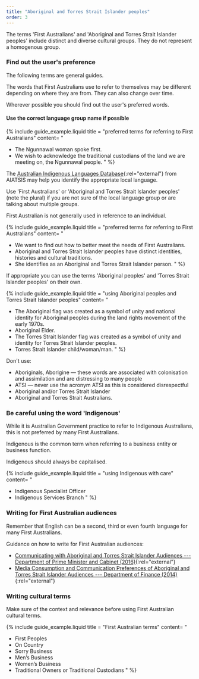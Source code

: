 ```yaml
---
title: "Aboriginal and Torres Strait Islander peoples"
order: 3
---
```


The terms 'First Australians' and 'Aboriginal and Torres Strait Islander peoples' include distinct and diverse cultural groups. They do not represent a homogenous group.

### Find out the user's preference

The following terms are general guides.

The words that First Australians use to refer to themselves may be different depending on where they are from. They can also change over time.

Wherever possible you should find out the user's preferred words.

#### Use the correct language group name if possible

{% include guide_example.liquid
  title = "preferred terms for referring to First Australians"
  content= "
- The Ngunnawal woman spoke first.
- We wish to acknowledge the traditional custodians of the land we are meeting on, the Ngunnawal people.
"
%}

The [Australian Indigenous Languages Database](http://austlang.aiatsis.gov.au/main.php){:rel="external"} from AIATSIS may help you identify the appropriate local language.

Use 'First Australians' or 'Aboriginal and Torres Strait Islander peoples' (note the plural) if you are not sure of the local language group or are talking about multiple groups.

First Australian is not generally used in reference to an individual.

{% include guide_example.liquid
  title = "preferred terms for referring to First Australians"
  content= "
- We want to find out how to better meet the needs of First Australians.
- Aboriginal and Torres Strait Islander peoples have distinct identities, histories and cultural traditions.
- She identifies as an Aboriginal and Torres Strait Islander person.
"
%}

If appropriate you can use the terms 'Aboriginal peoples' and 'Torres Strait Islander peoples' on their own.

{% include guide_example.liquid
  title = "using Aboriginal peoples and Torres Strait Islander peoples"
  content= "
- The Aboriginal flag was created as a symbol of unity and national identity for Aboriginal peoples during the land rights movement of the early 1970s.
- Aboriginal Elder.
- The Torres Strait Islander flag was created as a symbol of unity and identity for Torres Strait Islander peoples.
- Torres Strait Islander child/woman/man.
"
%}

Don't use:

- Aboriginals, Aborigine — these words are associated with colonisation and assimilation and are distressing to many people
- ATSI — never use the acronym ATSI as this is considered disrespectful
- Aboriginal and/or Torres Strait Islander
- Aboriginal and Torres Strait Australians.

### Be careful using the word 'Indigenous'

While it is Australian Government practice to refer to Indigenous Australians, this is not preferred by many First Australians.

Indigenous is the common term when referring to a business entity or business function.

Indigenous should always be capitalised.

{% include guide_example.liquid
  title = "using Indigenous with care"
  content= "
- Indigenous Specialist Officer
- Indigenous Services Branch
"
%}

### Writing for First Australian audiences

Remember that English can be a second, third or even fourth language for many First Australians.

Guidance on how to write for First Australian audiences:

- [Communicating with Aboriginal and Torres Strait Islander Audiences --- Department of Prime Minister and Cabinet (2016)](https://www.dpmc.gov.au/resource-centre/indigenous-affairs/communicating-aboriginal-and-torres-strait-islander-audiences){:rel="external"}
- [Media Consumption and Communication Preferences of Aboriginal and Torres Strait Islander Audiences --- Department of Finance (2014)](http://www.finance.gov.au/advertising/indigenous-communications-research/){:rel="external"}

### Writing cultural terms

Make sure of the context and relevance before using First Australian cultural terms.

{% include guide_example.liquid
  title = "First Australian terms"
  content= "
- First Peoples
- On Country
- Sorry Business
- Men’s Business
- Women’s Business
- Traditional Owners or Traditional Custodians
"
%}
